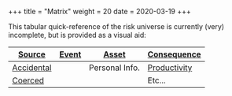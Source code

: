 +++
title = "Matrix"
weight = 20
date = 2020-03-19
+++

This tabular quick-reference of the risk universe is currently (very) incomplete, but is provided as a visual aid:

| [Source](/source)                      | [Event](/event)    | [Asset](/asset)    | [Consequence](/consequence)            |
|----------------------------------------|--------------------|--------------------|----------------------------------------|
| [Accidental](/source/accidental)       |                    | Personal Info.     | [Productivity](/consequence/productivity)     |
| [Coerced](/source/coerced)             |                    |                    | Etc...                                 |
